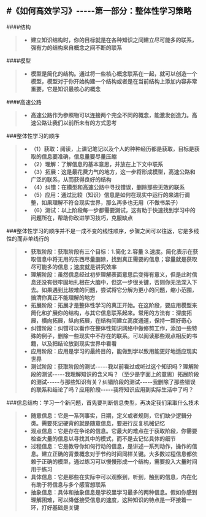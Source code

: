 #《如何高效学习》-----第一部分：整体性学习策略
---

####结构
>+ **建立知识结构时，你的目标就是在各种知识之间建立尽可能多的联系，强有力的结构来自概念之间不断的联系**

####模型
>+ **模型是简化的结构。通过将一些核心概念联系在一起，就可以创造一个模型，模型对于你开始构建一个结构或者是在当前结构上添加内容非常重要，它是知识最核心的概念**

####高速公路
>+ **高速公路作为参照物可以连接两个完全不同的概念，能激发创造力。高速公路让我们以前所未有的方式思考**

###整体性学习的顺序
>+ **（1）获取：阅读，上课记笔记以及个人的种种经历都是获取，目标是获取的信息要准确，信息量要尽量压缩**
>+ **（2）理解：了解信息的基本意思，并放在上下文中联系**
>+ **（3）拓展：这是最花费力气的地方，这一步将形成模型，高速公路和广泛的联系，从而获得良好的结构**
>+ **（4）纠错：在模型和高速公路中寻找错误，删除那些无效的联系**
>+ **（5）应用：通过比较（知识）信息是如何在现实中运行的来进行调整，如果理解不符合现实世界，那么再多也无用（不做书呆子）**
>+ **（6）测试：以上阶段每一步都需要测试，这有助于快速找到学习中的问题所在，帮助你改进学习技巧，克服缺点**

###整体性学习的顺序并不是一成不变的线性顺序，步骤之间可以往返，它是多线性的而非单线行的
>+ **获取阶段：获取阶段有三个目标：1.简化 2.容量 3.速度。简化表示在获取信息中将无用的东西尽量删除，找到真正需要的信息；容量就是获取尽可能多的信息；速度就是讲究效率**
>+ **理解阶段：虽然信息经过初步理解表面意思后变得有意义，但是此时信息还没有很牢固地扎根在大脑中，但这一步很关键，否则你无法深入下去。如果遇到比较难的问题，尝试将它分解为更小的问题，缩小范围，搞清你真正不能理解的地方**
>+ **拓展阶段：拓展才是整体性学习的真正开始。在这阶段，要应用模型来简化和扩展你的结构，与其它信息联系起来。常用的方法有：深度拓展，横向拓展，纵向拓展，在结构间建立高度通道，保持一颗好奇心**
>+ **纠错阶段：纠错可以看作在整体性知识网络中做修剪工作，添加一些特殊的例子，删除一些现实中不存在的联系。可以阅读那些观点相反的书籍，以及把结论放到现实世界中看看**
>+ **应用阶段：应用是学习的最终目的，能做到学以致用能更好地适应现实世界**
>+ **测试阶段：获取阶段的测试-----我以前看过或听过这个知识吗？理解阶段的测试-----我理解知识的含义吗？（至少是字面上的意思）拓展阶段的测试-----与那些知识有关？纠错阶段的测试-----我删除了那些错误的联系和结论了吗？应用阶段-----我将知识应用到实际生活中了吗？**

###信息结构：学习一个新问题，首先要判断信息类型，再决定我们采取什么技术
>+ **随意信息：它是一系列事实，日期，定义或者规则，它们缺少逻辑分类。需要死记硬背的就是随意信息，要进行反复机械记忆**
>+ **观点信息：它是存在争论的信息。它最大的难点在于获取阶段，你需要检查大量的信息以寻找其中的模式，而不是去记忆具体的细节**
>+ **过程信息：它是教导你如何行动的信息，是讲述一系列动作，操作的信息。建立正确的背景概念对于节约时间同样关键。大多数过程信息都依赖于正确的模型，通过练习可以慢慢形成一个结构，需要投入大量时间用于练习**
>+ **具体信息：它是那些在实际中可以观察到，听到，触到的信息，内在化有助于将信息与多个感官想联系**
>+ **抽象信息：具体和抽象信息是学校里学习最多的两种信息。假如你感到理解困难，可以降低接受信息的速度，这种知识的特点是一环接着一环，打好基础是关键**

